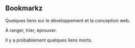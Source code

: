 ## Bookmarkz

Quelques liens sur le développement et la conception web.

À ranger, trier, éprouver.

Il y a probablement quelques liens morts.
